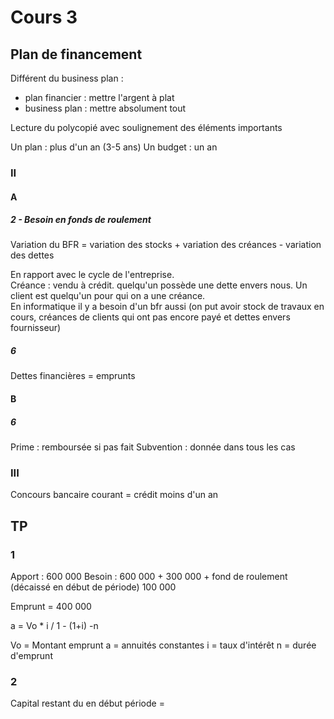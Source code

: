 Cours 3
===

## Plan de financement

Différent du business plan : 

* plan financier : mettre l'argent à plat
* business plan : mettre absolument tout

Lecture du polycopié avec soulignement des éléments importants

Un plan : plus d'un an  (3-5 ans)
Un budget : un an

### II

#### A

##### 2 - Besoin en fonds de roulement

Variation du BFR = variation des stocks + variation des créances - variation des dettes

En rapport avec le cycle de l'entreprise.  
Créance : vendu à crédit. quelqu'un possède une dette envers nous. Un client est quelqu'un pour qui on a une créance.  
En informatique il y a besoin d'un bfr aussi (on put avoir stock de travaux en cours, créances de clients qui ont pas encore payé et dettes envers fournisseur)  

##### 6

Dettes financières = emprunts

#### B

##### 6

Prime : remboursée si pas fait
Subvention : donnée dans tous les cas

### III

Concours bancaire courant = crédit moins d'un an

## TP

### 1

Apport : 600 000
Besoin  : 600 000 + 300 000 + fond de roulement (décaissé en début de période) 100 000

Emprunt = 400 000

a = Vo * i / 1 - (1+i) -n

Vo = Montant emprunt
a = annuités constantes
i = taux d'intérêt
n = durée d'emprunt

### 2

Capital restant du en début période  = 
